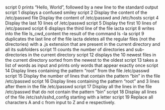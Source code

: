 script 0 prints “Hello, World”, followed by a new line to the standard output
script 1 displays a confused smiley
script 2 Display the content of the /etc/passwd file
Display the content of /etc/passwd and /etc/hosts
script 4 Display the last 10 lines of /etc/passwd
script 5 Display the first 10 lines of /etc/passwd
script 6 displays the third line of the file iacta
script 8 writes into the file ls_cwd_content the result of the command ls -la
script 9 duplicates the last line of the file iacta
deletes all the regular files (not the directories) with a .js extension that are present in the current directory and all its subfolders
script 11 counts the number of directories and sub-directories in the current directory
script 12 displays the 10 newest files in the current directory sorted from the newest to the oldest
script 13 takes a list of words as input and prints only words that appear exactly once
script 14 Display lines containing the pattern “root” from the file /etc/passwd
script 15 Display the number of lines that contain the pattern “bin” in the file /etc/passwd
script 16 Display lines containing the pattern “root” and 3 lines after them in the file /etc/passwd
script 17 Display all the lines in the file /etc/passwd that do not contain the pattern “bin”
script 18 Display all lines of the file /etc/ssh/sshd_config starting with a letter
script 19 Replace all characters A and c from input to Z and e respectively.

